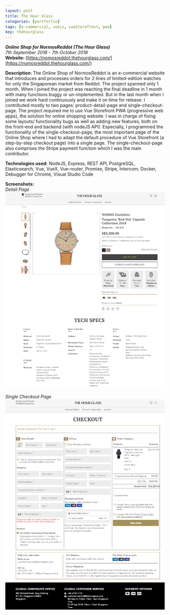 ```yaml
---
layout: post
title: The Hour Glass
categories: [portforlio]
tags: [e-commercial, vuejs, vueStorefront, pwa]
key: thehourglass
---
```

**_Online Shop for NormosReddot (The Hour Glass)_**  
_7th September 2018 - 7th October 2018_  
**Website:** [https://nomosreddot.thehourglass.com/](https://nomosreddot.thehourglass.com/)

**Description:** The Online Shop of NormosReddot is an e-commercial website that introduces and processes orders for 2 lines of limited-edition watches for only the Singaporean market from Reddot.
The project spanned only 1 month. When I joined the project was reaching the final deadline in 1 month with many functions buggy or un-implemented. But in the last month when I joined we work hard continuously and make it on time for release. 
I contributed mostly to two pages: product-detail-page and single-checkout-page.
The project required me to use Vue Storefront PWA (progressive web apps), the solution for online shopping website. 
I was in charge of fixing some layouts/ functionality bugs as well as adding new features, both on the front-end and backend (with nodeJS API).
Especially, I programmed the functionality of the single-checkout-page, the most important page of the Online Shop where I had to adapt the default procedure of Vue Storefront (a step-by-step checkout page) into a single page. The single-checkout-page also comprises the Stripe payment function which I was the main contributor.

**Technologies used:** NodeJS, Express, REST API, PostgreSQL, Elasticsearch, Vue, VueX, Vue-router, Promise, Stripe, Intercom; Docker, Debugger for Chrome, Visual Studio Code

**Screenshots:**  
_Detail Page_
![normosreddotdetailpage](/assets/img/normosreddotdetailpage.png)

_Single Checkout Page_
![normosreddotchkpage](/assets/img/normosreddotchkpage.png)